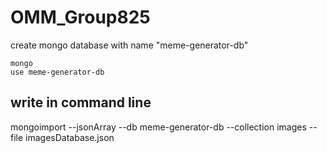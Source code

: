 # OMM_Group825
create mongo database with name "meme-generator-db"

```
mongo
use meme-generator-db
```

## write in command line
mongoimport --jsonArray --db meme-generator-db --collection images --file imagesDatabase.json
